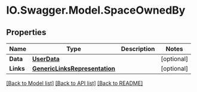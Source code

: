 # IO.Swagger.Model.SpaceOwnedBy
## Properties

Name | Type | Description | Notes
------------ | ------------- | ------------- | -------------
**Data** | [**UserData**](UserData.md) |  | [optional] 
**Links** | [**GenericLinksRepresentation**](GenericLinksRepresentation.md) |  | [optional] 

[[Back to Model list]](../README.md#documentation-for-models) [[Back to API list]](../README.md#documentation-for-api-endpoints) [[Back to README]](../README.md)

